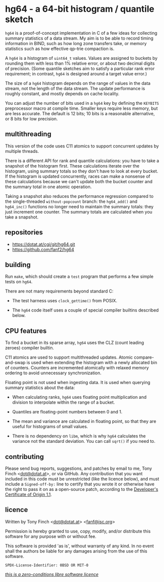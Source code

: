 hg64 - a 64-bit histogram / quantile sketch
===========================================

`hg64` is a proof-of-concept implementation in C of a few ideas for
collecting summary statistics of a data stream. My aim is to be able
to record timing information in BIND, such as how long zone transfers
take, or memory statistics such as how effective qp-trie compaction is.

A `hg64` is a histogram of `uint64_t` values. Values are assigned to
buckets by rounding them with less than 1% relative error, or about
two decimal digits of precision. (Some quantile sketches aim to
satisfy a particular rank error requirement; in contrast, `hg64` is
designed around a target value error.)

The size of a `hg64` histogram depends on the range of values in the
data stream, not the length of the data stream. The update performance
is roughly constant, and mostly depends on cache locality.

You can adjust the number of bits used in a `hg64` key by defining the
`KEYBITS` preprocessor macro at compile time. Smaller keys require
less memory, but are less accurate. The default is 12 bits; 10 bits is
a reasonable alternative, or 8 bits for low precision.

multithreading
--------------

This version of the code uses C11 atomics to support concurrent
updates by multiple threads.

There is a different API for rank and quantile calculations: you have
to take a snapshot of the histogram first. These calculations iterate
over the histogram, using summary totals so they don't have to look at
every bucket. If the histogram is updated concurrently, races can make
a nonsense of these calculations because we can't update both the
bucket counter and the summary total in one atomic operation.

Taking a snapshot also reduces the performance regression compared to
the single-threaded `without-popcount` branch: the `hg64_add()` and
`hg64_inc()` functions no longer need to maintain the summary totals:
they just increment one counter. The summary totals are calculated
when you take a snapshot.

repositories
------------

  * https://dotat.at/cgi/git/hg64.git
  * https://github.com/fanf2/hg64


building
--------

Run `make`, which should create a `test` program that performs a few
simple tests on `hg64`.

There are not many requirements beyond standard C:

  * The test harness uses `clock_gettime()` from POSIX.

  * The `hg64` code itself uses a couple of special compiler builtins
    described below.


CPU features
------------

To find a bucket in its sparse array, `hg64` uses the CLZ (count
leading zeroes) compiler builtin.

C11 atomics are used to support multithreaded updates. Atomic
compare-and-swap is used when extending the histogram with a newly
allocated bin of counters. Counters are incremented atomically with
relaxed memory ordering to avoid unnecessary synchronization.

Floating point is not used when ingesting data. It is used when
querying summary statistics about the data:

  * When calculating ranks, `hg64` uses floating point multiplication
    and division to interpolate within the range of a bucket.

  * Quantiles are floating-point numbers between 0 and 1.

  * The mean and variance are calculated in floating point, so that
    they are useful for histograms of small values.

  * There is no dependency on `libm`, which is why `hg64` calculates
    the variance not the standard deviation. You can call `sqrt()` if
    you need to.


contributing
------------

Please send bug reports, suggestions, and patches by email to me, Tony
Finch <<dot@dotat.at>>, or via GitHub. Any contribution that you want
included in this code must be unrestricted (like the licence below),
and must include a `Signed-off-by:` line to certify that you wrote it
or otherwise have the right to pass it on as a open-source patch,
according to the [Developer's Certificate of Origin 1.1][dco].

[dco]: <https://developercertificate.org>


licence
-------

Written by Tony Finch <<dot@dotat.at>> <<fanf@isc.org>>

Permission is hereby granted to use, copy, modify, and/or
distribute this software for any purpose with or without fee.

This software is provided 'as is', without warranty of any kind.
In no event shall the authors be liable for any damages arising
from the use of this software.

    SPDX-License-Identifier: 0BSD OR MIT-0

_[this is a zero-conditions libre software licence](https://dotat.at/0lib.html)_
